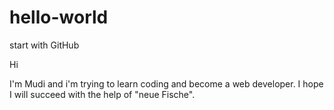 # hello-world
start with GitHub

Hi

I'm Mudi and i'm trying to learn coding and become a web developer. I hope I will succeed with the help of "neue Fische".
